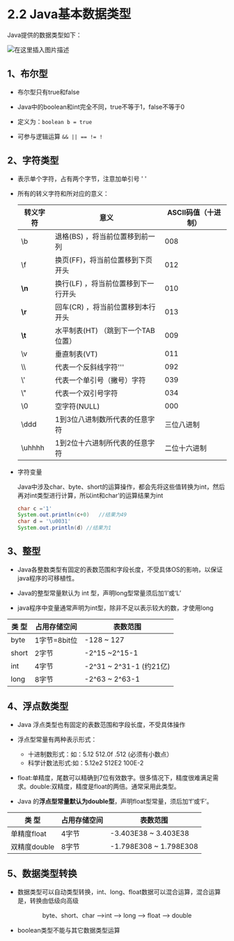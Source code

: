 

# 2.2 Java基本数据类型

Java提供的数据类型如下：

![在这里插入图片描述](https://raw.githubusercontent.com/yijunquan-afk/img-bed-1/main/imges3/%2041ed55d263e941229cc4ff8df9a0f6e1.png)

## 1、布尔型

- 布尔型只有true和false

- Java中的boolean和int完全不同，true不等于1，false不等于0

- 定义为：`boolean b = true`

- 可参与逻辑运算  `&& || == != !`


## 2、字符类型

- 表示单个字符，占有两个字节，注意加单引号 '  '

- 所有的转义字符和所对应的意义：

  | 转义字符 | 意义                                | ASCII码值（十进制） |
  | -------- | ----------------------------------- | ------------------- |
  | \b       | 退格(BS) ，将当前位置移到前一列     | 008                 |
  | \f       | 换页(FF)，将当前位置移到下页开头    | 012                 |
  | **\n**   | 换行(LF) ，将当前位置移到下一行开头 | 010                 |
  | **\r**   | 回车(CR) ，将当前位置移到本行开头   | 013                 |
  | **\t**   | 水平制表(HT) （跳到下一个TAB位置）  | 009                 |
  | \v       | 垂直制表(VT)                        | 011                 |
  | \\\      | 代表一个反斜线字符''\'              | 092                 |
  | \\'      | 代表一个单引号（撇号）字符          | 039                 |
  | \\"      | 代表一个双引号字符                  | 034                 |
  | \0       | 空字符(NULL)                        | 000                 |
  | \ddd     | 1到3位八进制数所代表的任意字符      | 三位八进制          |
  | \uhhhh   | 1到2位十六进制所代表的任意字符      | 二位十六进制        |

- 字符变量

  Java中涉及char、byte、short的运算操作，都会先将这些值转换为int，然后再对int类型进行计算，所以int和char’的运算结果为int

  ```java
  char c ='1'
  System.out.println(c+0)	//结果为49
  char d = '\u0031'
  System.out.println(d) //结果为1
  ```

## 3、整型

- Java各整数类型有固定的表数范围和字段长度，不受具体OS的影响，以保证java程序的可移植性。

- Java的整型常量默认为 int 型，声明long型常量须后加‘l’或‘L’

- java程序中变量通常声明为int型，除非不足以表示较大的数，才使用long

| 类 型 | 占用存储空间 | 表数范围                |
| ----- | ------------ | ----------------------- |
| byte  | 1字节=8bit位 | -128 ~  127             |
| short | 2字节        | -2^15 ~2^15-1           |
| int   | 4字节        | -2^31 ~ 2^31-1 (约21亿) |
| long  | 8字节        | -2^63 ~ 2^63-1          |

## 4、浮点数类型

- Java 浮点类型也有固定的表数范围和字段长度，不受具体操作

- 浮点型常量有两种表示形式：
  -  十进制数形式：如：5.12    512.0f     .512  (必须有小数点）
  - 科学计数法形式:如：5.12e2    512E2   100E-2

- float:单精度，尾数可以精确到7位有效数字。很多情况下，精度很难满足需求。double:双精度，精度是float的两倍。通常采用此类型。

-  Java 的**浮点型常量默认为double型**，声明float型常量，须后加‘f’或‘F’。

| 类 型        | 占用存储空间 | 表数范围               |
| ------------ | ------------ | ---------------------- |
| 单精度float  | 4字节        | -3.403E38 ~ 3.403E38   |
| 双精度double | 8字节        | -1.798E308 ~ 1.798E308 |

## 5、数据类型转换

- 数据类型可以自动类型转换，int、long、float数据可以混合运算，混合运算是，转换由低级向高级

<center>byte、short、char —>int  —> long  —>  float  —> double</center>

- boolean类型不能与其它数据类型运算